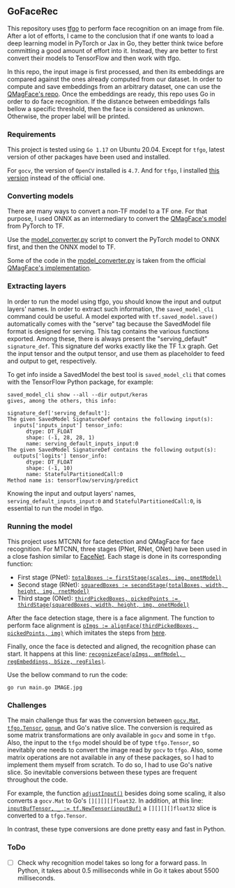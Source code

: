 ## GoFaceRec

This repository uses [tfgo](https://github.com/galeone/tfgo) to perform face recognition on an image from file. After 
a lot of efforts, I came to the conclusion that if one wants to load a deep learning model in PyTorch or Jax in Go, they better think twice before committing a good amount of effort into it. Instead, they are better to first convert their models to TensorFlow and then work with tfgo.

In this repo, the input image is first processed, and then its embeddings are compared against the ones already computed from our dataset. In order to compute and save embeddings from an arbitrary dataset, one can use the [QMagFace's repo](https://github.com/pterhoer/QMagFace). Once the embeddings are ready, this repo uses Go in order to do face recognition. If the distance between embeddings falls bellow a specific threshold, then the face is considered as unknown. Otherwise, the proper label will be printed.   

### Requirements

This project is tested using `Go 1.17` on Ubuntu 20.04. Except for `tfgo`, latest version of other packages have been used and installed.

For `gocv`, the version of `OpenCV` installed is `4.7`. And for `tfgo`, I installed [this version](https://github.com/galeone/tfgo) instead of the official one.

### Converting models
There are many ways to convert a non-TF model to a TF one. For that purpose, I used ONNX as an intermediary to convert 
the [QMagFace's model](https://github.com/pterhoer/QMagFace) from PyTorch to TF. 

Use the [model_converter.py](model_converter.py) script to convert the PyTorch model to ONNX first, and then the ONNX
model to TF. 

Some of the code in the [model_converter.py](model_converter.py) is taken from the official [QMagFace's implementation](https://github.com/pterhoer/QMagFace).


### Extracting layers

In order to run the model using tfgo, you should know the input and output layers' names. In order to extract such 
information, the `saved_model_cli` command could be useful. A model exported with `tf.saved_model.save()` automatically
comes with the "serve" tag because the SavedModel file format is designed for serving. This tag contains the various 
functions exported. Among these, there is always present the "serving_default" `signature_def`. This signature def
works exactly like the TF 1.x graph. Get the input tensor and the output tensor, and use them as placeholder to feed 
and output to get, respectively. 

To get info inside a SavedModel the best tool is `saved_model_cli` that comes with the TensorFlow Python package, for
example:
```
saved_model_cli show --all --dir output/keras
gives, among the others, this info:

signature_def['serving_default']:
The given SavedModel SignatureDef contains the following input(s):
  inputs['inputs_input'] tensor_info:
      dtype: DT_FLOAT
      shape: (-1, 28, 28, 1)
      name: serving_default_inputs_input:0
The given SavedModel SignatureDef contains the following output(s):
  outputs['logits'] tensor_info:
      dtype: DT_FLOAT
      shape: (-1, 10)
      name: StatefulPartitionedCall:0
Method name is: tensorflow/serving/predict
```

Knowing the input and output layers' names, `serving_default_inputs_input:0` and `StatefulPartitionedCall:0`, is 
essential to run the model in tfgo.


### Running the model

This project uses MTCNN for face detection and QMagFace for face recognition. For MTCNN, three stages (PNet, RNet, ONet) have been used in a close fashion similar to [FaceNet](https://github.com/davidsandberg/facenet). Each stage is done in its corresponding function:
- First stage (PNet): [`totalBoxes := firstStage(scales, img, pnetModel)`](https://github.com/modanesh/GoFaceRec/blob/main/main.go?plain=1#L1639)
- Second stage (RNet): [`squaredBoxes := secondStage(totalBoxes, width, height, img, rnetModel)`](https://github.com/modanesh/GoFaceRec/blob/main/main.go?plain=1#L1648)
- Third stage (ONet): [`thirdPickedBoxes, pickedPoints := thirdStage(squaredBoxes, width, height, img, onetModel)`](https://github.com/modanesh/GoFaceRec/blob/main/main.go?plain=1#L1657)

After the face detection stage, there is a face alignment. The function to perform face alignment is [`pImgs := alignFace(thirdPickedBoxes, pickedPoints, img)`](https://github.com/modanesh/GoFaceRec/blob/main/main.go?plain=1#L1666) which imitates the steps from [here](https://github.com/pterhoer/QMagFace/blob/main/preprocessing/insightface/src/face_preprocess.py#L195).

Finally, once the face is detected and aligned, the recognition phase can start. It happens at this line: [`recognizeFace(pImgs, qmfModel, regEmbeddings, bSize, regFiles)`](https://github.com/modanesh/GoFaceRec/blob/main/main.go?plain=1#L1675).

Use the bellow command to run the code:
```shell
go run main.go IMAGE.jpg
```


### Challenges

The main challenge thus far was the conversion between [`gocv.Mat`](https://github.com/hybridgroup/gocv), [`tfgo.Tensor`](https://github.com/galeone/tfgo), [`gonum`](https://github.com/gonum/gonum/), and Go's native slice. The conversion is required as some matrix transformations are only available in `gocv` and some in `tfgo`. Also, the input to the `tfgo` model should be of type `tfgo.Tensor`, so inevitably one needs to convert the image read by `gocv` to `tfgo`. Also, some matrix operations are not available in any of these packages, so I had to implement them myself from scratch. To do so, I had to use Go's native slice. So inevitable conversions between these types are frequent throughout the code.

For example, the function [`adjustInput()`](https://github.com/modanesh/GoFaceRec/blob/main/main.go?plain=1#L502) besides doing some scaling, it also converts a `gocv.Mat` to Go's `[][][][]float32`. In addition, at this line: [`inputBufTensor, _ := tf.NewTensor(inputBuf)`](https://github.com/modanesh/GoFaceRec/blob/main/main.go?plain=1#L402) a `[][][][]float32` slice is converted to a `tfgo.Tensor`.

In contrast, these type conversions are done pretty easy and fast in Python.

### ToDo
- [ ] Check why recognition model takes so long for a forward pass. In Python, it takes about 0.5 milliseconds while in Go it takes about 5500 milliseconds.